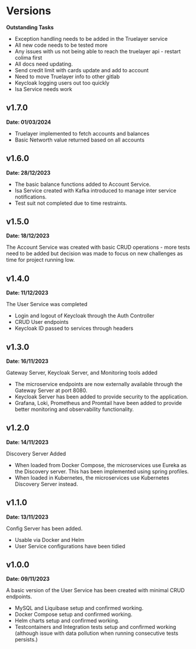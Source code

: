 # Versions

**Outstanding Tasks**
- Exception handling needs to be added in the Truelayer service
- All new code needs to be tested more
- Any issues with us not being able to reach the truelayer api - restart colima first
- All docs need updating.
- Send credit limit with cards update and add to account
- Need to move Truelayer info to other gitlab
- Keycloak logging users out too quickly
- Isa Service needs work

## v1.7.0
**Date: 01/03/2024**

+ Truelayer implemented to fetch accounts and balances 
+ Basic Networth value returned based on all accounts

## v1.6.0
**Date: 28/12/2023**

+ The basic balance functions added to Account Service. 
+ Isa Service created with Kafka introduced to manage inter service notifications.
+ Test suit not completed due to time restraints.

## v1.5.0
**Date: 18/12/2023**

The Account Service was created with basic CRUD operations - more tests need to be added but decision was made to focus on new challenges as time for project running low.


## v1.4.0
**Date: 11/12/2023**

The User Service was completed
+ Login and logout of Keycloak through the Auth Controller
+ CRUD User endpoints
+ Keycloak ID passed to services through headers

## v1.3.0
**Date: 16/11/2023**

Gateway Server, Keycloak Server, and Monitoring tools added
+ The microservice endpoints are now externally available through the Gateway Server at port 8080.
+ Keycloak Server has been added to provide security to the application.
+ Grafana, Loki, Prometheus and Promtail have been added to provide better monitoring and observability functionality.


## v1.2.0
**Date: 14/11/2023**

Discovery Server Added
+ When loaded from Docker Compose, the microservices use Eureka as the Discovery server. This has been implemented using spring profiles.
+ When loaded in Kubernetes, the microservices use Kubernetes Discovery Server instead.

## v1.1.0
**Date: 13/11/2023**

Config Server has been added.
+ Usable via Docker and Helm
+ User Service configurations have been tidied

## v1.0.0
**Date: 09/11/2023**

A basic version of the User Service has been created with minimal CRUD endpoints.
+ MySQL and Liquibase setup and confirmed working.
+ Docker Compose setup and confirmed working.
+ Helm charts setup and confirmed working.
+ Testcontainers and Integration tests setup and confirmed working (although issue with data pollution when running consecutive tests persists.)

